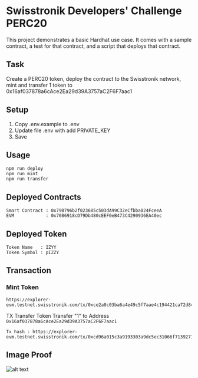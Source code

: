 # Swisstronik Developers' Challenge PERC20

This project demonstrates a basic Hardhat use case. It comes with a sample contract, a test for that contract, and a script that deploys that contract.

## Task

Create a PERC20 token, deploy the contract to the Swisstronik network, mint and transfer 1 token to 0x16af037878a6cAce2Ea29d39A3757aC2F6F7aac1

## Setup

1. Copy .env.example to .env
2. Update file .env with add PRIVATE_KEY
3. Save

## Usage

```shell
npm run deploy
npm run mint
npm run transfer
```

## Deployed Contracts

```
Smart Contract : 0x79B796b2f023685c503dA99C32eCfbba024FceeA
EVM            : 0x7086918cD79Db480cEEF0eB473C4290936EA40ec
```

## Deployed Token

```
Token Name   : IZYY
Token Symbol : pIZZY
```

## Transaction

### Mint Token

```
https://explorer-evm.testnet.swisstronik.com/tx/0xce2a0c03ba6a4e49c5f7aae4c194421ca72d8423dcb4cdf13b5e4991d47a33fe
```

TX Transfer
Token Transfer "1" to Address ```0x16af037878a6cAce2Ea29d39A3757aC2F6F7aac1```

```
Tx hash : https://explorer-evm.testnet.swisstronik.com/tx/0xcd96a015c3a9193303a9dc5ec31066f7139271f7fea80ed0a1bde17d4c0877f8
```
## Image Proof

![alt text](<Screenshot 2024-07-25 205629.png>)
